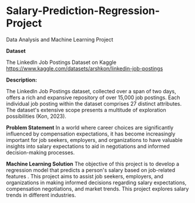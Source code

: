 # Salary-Prediction-Regression-Project

Data Analysis and Machine Learning Project

**Dataset**

The LinkedIn Job Postings Dataset on Kaggle https://www.kaggle.com/datasets/arshkon/linkedin-job-postings

**Description:**

The LinkedIn Job Postings dataset, collected over a span of two days, offers a rich and expansive repository of over 15,000 job postings. Each individual job posting within the dataset comprises 27 distinct attributes. The dataset's extensive scope presents a multitude of exploration possibilities (Kon, 2023).

**Problem Statement**
In a world where career choices are significantly influenced by compensation expectations, it has become increasingly important for job seekers, employers, and organizations to have valuable insights into salary expectations to aid in negotiations and informed decision-making processes. 

**Machine Learning Solution**
The objective of this project is to develop a regression model that predicts a person's salary based on job-related features . This project aims to assist job seekers, employers, and organizations in making informed decisions regarding salary expectations, compensation negotiations, and market trends. This project explores salary trends in different industries.
